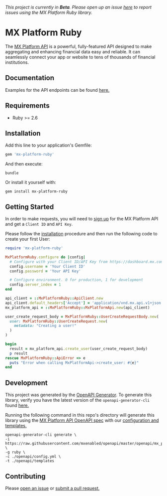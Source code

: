 *This project is currently in **Beta**. Please open up an issue [here](https://github.com/mxenabled/mx-platform-ruby/issues) to report issues using the MX Platform Ruby library.*

# MX Platform Ruby

The [MX Platform API](https://www.mx.com/products/platform-api) is a powerful, fully-featured API designed to make aggregating and enhancing financial data easy and reliable. It can seamlessly connect your app or website to tens of thousands of financial institutions.

## Documentation

Examples for the API endpoints can be found [here.](https://docs.mx.com/api)

## Requirements

- Ruby >= 2.6

## Installation

Add this line to your application's Gemfile:

```ruby
gem 'mx-platform-ruby'
```

And then execute:
```shell
bundle
```

Or install it yourself with:
```shell
gem install mx-platform-ruby
```

## Getting Started

In order to make requests, you will need to [sign up](https://dashboard.mx.com/sign_up) for the MX Platform API and get a `Client ID` and `API Key`.

Please follow the [installation](#installation) procedure and then run the following code to create your first User:
```ruby
require 'mx-platform-ruby'

MxPlatformRuby.configure do |config|
  # Configure with your Client ID/API Key from https://dashboard.mx.com
  config.username = 'Your Client ID'
  config.password = 'Your API Key'

  # Configure environment. 0 for production, 1 for development
  config.server_index = 1
end

api_client = ::MxPlatformRuby::ApiClient.new
api_client.default_headers['Accept'] = 'application/vnd.mx.api.v1+json'
mx_platform_api = ::MxPlatformRuby::MxPlatformApi.new(api_client)

user_create_request_body = MxPlatformRuby::UserCreateRequestBody.new(
  user: MxPlatformRuby::UserCreateRequest.new(
    metadata: "Creating a user!"
  )
)

begin
  result = mx_platform_api.create_user(user_create_request_body)
  p result
rescue MxPlatformRuby::ApiError => e
  puts "Error when calling MxPlatformApi->create_user: #{e}"
end
```

## Development

This project was generated by the [OpenAPI Generator](https://openapi-generator.tech). To generate this library, verify you have the latest version of the `openapi-generator-cli` found [here.](https://github.com/OpenAPITools/openapi-generator#17---npm)

Running the following command in this repo's directory will generate this library using the [MX Platform API OpenAPI spec](https://github.com/mxenabled/openapi/blob/master/openapi/mx_platform_api.yml) with our [configuration and templates.](https://github.com/mxenabled/mx-platform-ruby/tree/master/openapi)
```shell
openapi-generator-cli generate \
-i https://raw.githubusercontent.com/mxenabled/openapi/master/openapi/mx_platform_api.yml \
-g ruby \
-c ./openapi/config.yml \
-t ./openapi/templates
```

## Contributing

Please [open an issue](https://github.com/mxenabled/mx-platform-ruby/issues) or [submit a pull request.](https://github.com/mxenabled/mx-platform-ruby/pulls)
